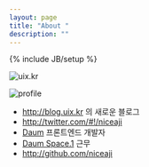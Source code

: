```yaml
---
layout: page
title: "About "
description: ""
---
```

{% include JB/setup %}


![uix.kr](http://i.imgur.com/ktOKf.png)

![profile][1]



*   <http://blog.uix.kr> 의 새로운 블로그 
*   <http://twitter.com/#!/niceaji>
*   [Daum][2] 프론트엔드 개발자
*   [Daum Space.1][3] 근무
*   <http://github.com/niceaji>


 [1]: https://twimg0-a.akamaihd.net/profile_images/1185239444/profileImage_normal.png
 [2]: http://daum.net
 [3]:http://goo.gl/NemWI
